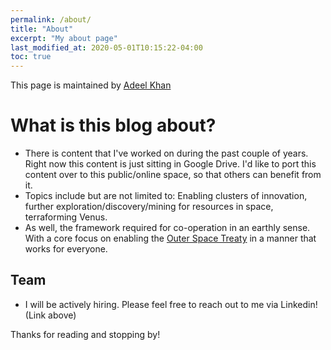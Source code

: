 ```yaml
---
permalink: /about/
title: "About"
excerpt: "My about page"
last_modified_at: 2020-05-01T10:15:22-04:00
toc: true
---
```


This page is maintained by [Adeel Khan](https://www.linkedin.com/in/adeelkhan1/)

# What is this blog about?

* There is content that I've worked on during the past couple of years. Right now this content is just sitting in Google Drive. I'd like to port this content over to this public/online space, so that others can benefit from it. 
* Topics include but are not limited to: Enabling clusters of innovation, further exploration/discovery/mining for resources in space, terraforming Venus.
* As well, the framework required for co-operation in an earthly sense. With a core focus on enabling the [Outer Space Treaty](https://en.wikipedia.org/wiki/Outer_Space_Treaty) in a manner that works for everyone.

## Team

* I will be actively hiring. Please feel free to reach out to me via Linkedin! (Link above)


Thanks for reading and stopping by!
